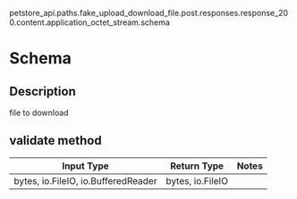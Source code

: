 petstore_api.paths.fake_upload_download_file.post.responses.response_200.content.application_octet_stream.schema
# Schema

## Description
file to download

## validate method
Input Type | Return Type | Notes
------------ | ------------- | -------------
bytes, io.FileIO, io.BufferedReader | bytes, io.FileIO |
